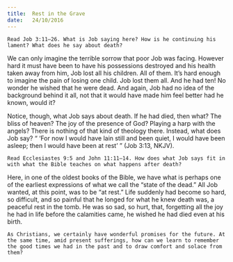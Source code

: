 ```yaml
---
title:  Rest in the Grave
date:   24/10/2016
---
```


```Read Job 3:11–26. What is Job saying here? How is he continuing his lament? What does he say about death?```

We can only imagine the terrible sorrow that poor Job was facing. However hard it must have been to have his possessions destroyed and his health taken away from him, Job lost all his children. All of them. It’s hard enough to imagine the pain of losing one child. Job lost them all. And he had ten! No wonder he wished that he were dead. And again, Job had no idea of the background behind it all, not that it would have made him feel better had he known, would it?

Notice, though, what Job says about death. If he had died, then what? The bliss of heaven? The joy of the presence of God? Playing a harp with the angels? There is nothing of that kind of theology there. Instead, what does Job say? “ ‘For now I would have lain still and been quiet, I would have been asleep; then I would have been at rest’ ” (Job 3:13, NKJV).

```Read Ecclesiastes 9:5 and John 11:11–14. How does what Job says fit in with what the Bible teaches on what happens after death?```

Here, in one of the oldest books of the Bible, we have what is perhaps one of the earliest expressions of what we call the “state of the dead.” All Job wanted, at this point, was to be “at rest.” Life suddenly had become so hard, so difficult, and so painful that he longed for what he knew death was, a peaceful rest in the tomb. He was so sad, so hurt, that, forgetting all the joy he had in life before the calamities came, he wished he had died even at his birth.
      
```As Christians, we certainly have wonderful promises for the future. At the same time, amid present sufferings, how can we learn to remember the good times we had in the past and to draw comfort and solace from them?```
